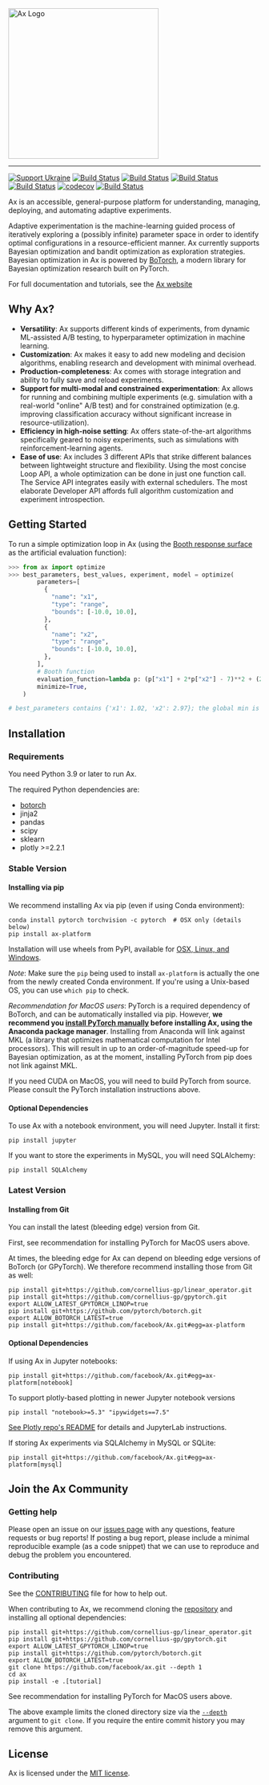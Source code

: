 <img width="300" src="https://ax.dev/img/ax_logo_lockup.svg" alt="Ax Logo" />

<hr/>

[![Support Ukraine](https://img.shields.io/badge/Support-Ukraine-FFD500?style=flat&labelColor=005BBB)](https://opensource.fb.com/support-ukraine)
[![Build Status](https://img.shields.io/pypi/v/ax-platform.svg)](https://pypi.org/project/ax-platform/)
[![Build Status](https://img.shields.io/pypi/pyversions/ax-platform.svg)](https://pypi.org/project/ax-platform/)
[![Build Status](https://img.shields.io/pypi/wheel/ax-platform.svg)](https://pypi.org/project/ax-platform/)
[![Build Status](https://github.com/facebook/Ax/workflows/Build%20and%20Test%20Workflow/badge.svg)](https://github.com/facebook/Ax/actions?query=workflow%3A%22Build+and+Test+Workflow%22)
[![codecov](https://codecov.io/gh/facebook/Ax/branch/main/graph/badge.svg)](https://codecov.io/gh/facebook/Ax)
[![Build Status](https://img.shields.io/badge/license-MIT-green.svg)](LICENSE)

Ax is an accessible, general-purpose platform for understanding, managing,
deploying, and automating adaptive experiments.

Adaptive experimentation is the machine-learning guided process of iteratively
exploring a (possibly infinite) parameter space in order to identify optimal
configurations in a resource-efficient manner. Ax currently supports Bayesian
optimization and bandit optimization as exploration strategies. Bayesian
optimization in Ax is powered by [BoTorch](https://github.com/facebookexternal/botorch),
a modern library for Bayesian optimization research built on PyTorch.

For full documentation and tutorials, see the [Ax website](https://ax.dev)

## Why Ax?

* **Versatility**: Ax supports different kinds of experiments, from dynamic ML-assisted A/B testing, to hyperparameter optimization in machine learning.
* **Customization**: Ax makes it easy to add new modeling and decision algorithms, enabling research and development with minimal overhead.
* **Production-completeness**: Ax comes with storage integration and ability to fully save and reload experiments.
* **Support for multi-modal and constrained experimentation**: Ax allows for running and combining multiple experiments (e.g. simulation with a real-world "online" A/B test) and for constrained optimization (e.g. improving classification accuracy without significant increase in resource-utilization).
* **Efficiency in high-noise setting**: Ax offers state-of-the-art algorithms specifically geared to noisy experiments, such as simulations with reinforcement-learning agents.
* **Ease of use**: Ax includes 3 different APIs that strike different balances between lightweight structure and flexibility. Using the most concise Loop API, a whole optimization can be done in just one function call. The Service API integrates easily with external schedulers. The most elaborate Developer API affords full algorithm customization and experiment introspection.

## Getting Started

To run a simple optimization loop in Ax (using the
[Booth response surface](https://www.sfu.ca/~ssurjano/booth.html) as the
artificial evaluation function):

```python
>>> from ax import optimize
>>> best_parameters, best_values, experiment, model = optimize(
        parameters=[
          {
            "name": "x1",
            "type": "range",
            "bounds": [-10.0, 10.0],
          },
          {
            "name": "x2",
            "type": "range",
            "bounds": [-10.0, 10.0],
          },
        ],
        # Booth function
        evaluation_function=lambda p: (p["x1"] + 2*p["x2"] - 7)**2 + (2*p["x1"] + p["x2"] - 5)**2,
        minimize=True,
    )

# best_parameters contains {'x1': 1.02, 'x2': 2.97}; the global min is (1, 3)
```

## Installation

### Requirements
You need Python 3.9 or later to run Ax.

The required Python dependencies are:

* [botorch](https://www.botorch.org)
* jinja2
* pandas
* scipy
* sklearn
* plotly >=2.2.1

### Stable Version

#### Installing via pip
We recommend installing Ax via pip (even if using Conda environment):

```
conda install pytorch torchvision -c pytorch  # OSX only (details below)
pip install ax-platform
```

Installation will use  wheels from PyPI, available for [OSX, Linux, and Windows](https://pypi.org/project/ax-platform/#files).

*Note*: Make sure the `pip` being used to install `ax-platform` is actually the one from the newly created Conda environment.
If you're using a Unix-based OS, you can use `which pip` to check.

*Recommendation for MacOS users*: PyTorch is a required dependency of BoTorch, and can be automatically installed via pip.
However, **we recommend you [install PyTorch manually](https://pytorch.org/get-started/locally/#anaconda-1) before installing Ax, using the Anaconda package manager**.
Installing from Anaconda will link against MKL (a library that optimizes mathematical computation for Intel processors).
This will result in up to an order-of-magnitude speed-up for Bayesian optimization, as at the moment, installing PyTorch from pip does not link against MKL.

If you need CUDA on MacOS, you will need to build PyTorch from source. Please consult the PyTorch installation instructions above.

#### Optional Dependencies

To use Ax with a notebook environment, you will need Jupyter. Install it first:
```
pip install jupyter
```

If you want to store the experiments in MySQL, you will need SQLAlchemy:
```
pip install SQLAlchemy
```

### Latest Version

#### Installing from Git

You can install the latest (bleeding edge) version from Git.

First, see recommendation for installing PyTorch for MacOS users above.

At times, the bleeding edge for Ax can depend on bleeding edge versions of BoTorch (or GPyTorch). We therefore recommend installing those from Git as well:

```
pip install git+https://github.com/cornellius-gp/linear_operator.git
pip install git+https://github.com/cornellius-gp/gpytorch.git
export ALLOW_LATEST_GPYTORCH_LINOP=true
pip install git+https://github.com/pytorch/botorch.git
export ALLOW_BOTORCH_LATEST=true
pip install git+https://github.com/facebook/Ax.git#egg=ax-platform
```

#### Optional Dependencies

If using Ax in Jupyter notebooks:

```
pip install git+https://github.com/facebook/Ax.git#egg=ax-platform[notebook]
```

To support plotly-based plotting in newer Jupyter notebook versions

```
pip install "notebook>=5.3" "ipywidgets==7.5"
```

[See Plotly repo's README](https://github.com/plotly/plotly.py#jupyter-notebook-support) for details and JupyterLab instructions.

If storing Ax experiments via SQLAlchemy in MySQL or SQLite:
```
pip install git+https://github.com/facebook/Ax.git#egg=ax-platform[mysql]
```

## Join the Ax Community

### Getting help

Please open an issue on our [issues page](https://github.com/facebook/Ax/issues) with any questions, feature requests or bug reports! If posting a bug report, please include a minimal reproducible example (as a code snippet) that we can use to reproduce and debug the problem you encountered.

### Contributing

See the [CONTRIBUTING](CONTRIBUTING.md) file for how to help out.

When contributing to Ax, we recommend cloning the [repository](https://github.com/facebook/Ax) and installing all optional dependencies:

```
pip install git+https://github.com/cornellius-gp/linear_operator.git
pip install git+https://github.com/cornellius-gp/gpytorch.git
export ALLOW_LATEST_GPYTORCH_LINOP=true
pip install git+https://github.com/pytorch/botorch.git
export ALLOW_BOTORCH_LATEST=true
git clone https://github.com/facebook/ax.git --depth 1
cd ax
pip install -e .[tutorial]
```

See recommendation for installing PyTorch for MacOS users above.

The above example limits the cloned directory size via the
[`--depth`](https://git-scm.com/docs/git-clone#Documentation/git-clone.txt---depthltdepthgt)
argument to `git clone`. If you require the entire commit history you may remove this
argument.

## License

Ax is licensed under the [MIT license](./LICENSE).
